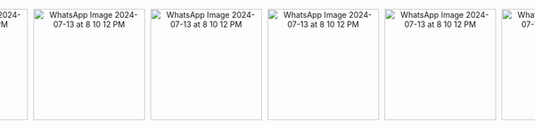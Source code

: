 <p align="center" style="display: flex; justify-content: center;">
  <img src="https://github.com/user-attachments/assets/f78ce426-9d0d-400c-b107-cd885bf03b8e" alt="WhatsApp Image 2024-07-13 at 8 10 12 PM" width="200" style="margin-right: 10px;"/>
  <img src="https://github.com/user-attachments/assets/1007b117-6f63-4cf9-a213-79bf9e9fadab" alt="WhatsApp Image 2024-07-13 at 8 10 12 PM" width="200" style="margin-right: 10px;"/>
    <img src="https://github.com/user-attachments/assets/992f05a7-e153-4f32-97bd-05b5131b1ffb" alt="WhatsApp Image 2024-07-13 at 8 10 12 PM" width="200" style="margin-right: 10px;"/>
       <img src="https://github.com/user-attachments/assets/57505c57-4827-4a16-b9a0-001fe5cf2019" alt="WhatsApp Image 2024-07-13 at 8 10 12 PM" width="200" style="margin-right: 10px;"/>
         <img src="https://github.com/user-attachments/assets/08c869b6-0f86-468c-a0c8-6e633fb44495" alt="WhatsApp Image 2024-07-13 at 8 10 12 PM" width="200" style="margin-right: 10px;"/>
  <img src="https://github.com/user-attachments/assets/256e6977-f9ab-4075-839a-bebceda402f1" alt="WhatsApp Image 2024-07-13 at 8 10 12 PM" width="200" style="margin-right: 10px;"/>
  <img src="https://github.com/user-attachments/assets/78d6cef3-6649-4200-b7d5-116faddd3e86" alt="WhatsApp Image 2024-07-13 at 8 10 12 PM" width="200" style="margin-right: 10px;"/>
  <img src="https://github.com/user-attachments/assets/b6407f9f-469c-431d-9492-14047201b175" alt="WhatsApp Image 2024-07-13 at 8 10 12 PM" width="200" style="margin-right: 10px;"/>
</p>


